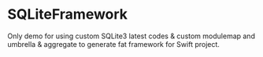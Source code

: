 # SQLiteFramework
Only demo for using custom SQLite3 latest codes &amp; custom modulemap and umbrella &amp; aggregate to generate fat framework for Swift project.
